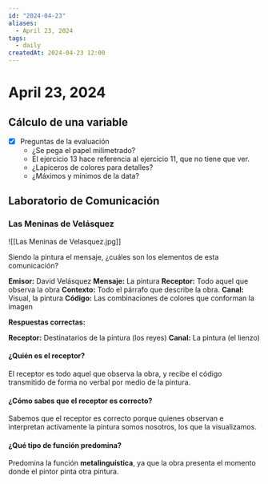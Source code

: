 ```yaml
---
id: "2024-04-23"
aliases:
  - April 23, 2024
tags:
  - daily
createdAt: 2024-04-23 12:00
---
```


# April 23, 2024

## Cálculo de una variable

- [x] Preguntas de la evaluación
  - ¿Se pega el papel milimetrado?
  - El ejercicio 13 hace referencia al ejercicio 11, que no tiene que ver.
  - ¿Lapiceros de colores para detalles?
  - ¿Máximos y mínimos de la data?

## Laboratorio de Comunicación

### Las Meninas de Velásquez

![[Las Meninas de Velasquez.jpg]]

Siendo la pintura el mensaje, ¿cuáles son los elementos de esta comunicación?

**Emisor:** David Velásquez
**Mensaje:** La pintura
**Receptor:** Todo aquel que observa la obra
**Contexto:** Todo el párrafo que describe la obra.
**Canal:** Visual, la pintura
**Código:** Las combinaciones de colores que conforman la imagen

**Respuestas correctas:**

**Receptor:** Destinatarios de la pintura (los reyes)
**Canal:** La pintura (el lienzo)

#### ¿Quién es el receptor?

El receptor es todo aquel que observa la obra, y recibe el código transmitido de forma no verbal por medio de la pintura.

#### ¿Cómo sabes que el receptor es correcto?

Sabemos que el receptor es correcto porque quienes observan e interpretan activamente la pintura somos nosotros, los que la visualizamos.

#### ¿Qué tipo de función predomina?

Predomina la función **metalinguística**, ya que la obra presenta el momento donde el pintor pinta otra pintura.
